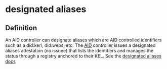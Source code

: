 # designated aliases
## Definition

An AID controller can designate aliases which are AID controlled identifiers such as a did:keri, did:webs, etc. The [AID](AID) controller issues a designated aliases attestation (no issuee) that lists the identifiers and manages the status through a registry anchored to their KEL. See the [designated aliases docs](https://weboftrust.github.io/schema/desig-aliases)
